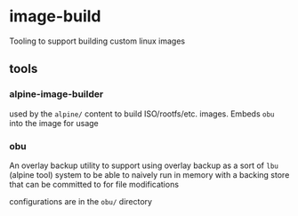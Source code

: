 image-build
===

Tooling to support building custom linux images

## tools

### alpine-image-builder

used by the `alpine/` content to build ISO/rootfs/etc. images. Embeds
`obu` into the image for usage

###  obu

An overlay backup utility to support using overlay backup as a sort of `lbu`
(alpine tool) system to be able to naively run in memory with a backing store
that can be committed to for file modifications

configurations are in the `obu/` directory
